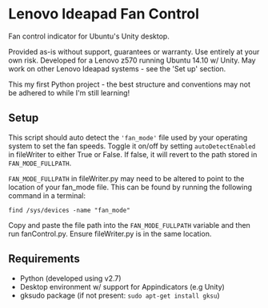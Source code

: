 # Lenovo Ideapad Fan Control
Fan control indicator for Ubuntu's Unity desktop.

Provided as-is without support, guarantees or warranty. Use entirely at your own risk.
Developed for a Lenovo z570 running Ubuntu 14.10 w/ Unity. May work on other Lenovo Ideapad systems - see the 'Set up' section.

This my first Python project - the best structure and conventions may not be adhered to while I'm still learning!

## Setup
This script should auto detect the `'fan_mode'` file used by your operating system to set the fan speeds. Toggle it on/off by setting `autoDetectEnabled` in fileWriter to either True or False. If false, it will revert to the path stored in `FAN_MODE_FULLPATH`.

`FAN_MODE_FULLPATH` in fileWriter.py may need to be altered to point to the location of your fan_mode file. This can be found by running the following command in a terminal:

`find /sys/devices -name "fan_mode"`

Copy and paste the file path into the `FAN_MODE_FULLPATH` variable and then run fanControl.py. Ensure fileWriter.py is in the same location.
 
## Requirements
* Python (developed using v2.7)
* Desktop environment w/ support for Appindicators (e.g Unity)
* gksudo package (if not present: `sudo apt-get install gksu`)